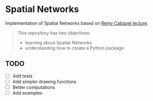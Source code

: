 # Spatial Networks

Implementation of Spatial Networks based on [Rémy Cabazet lecture](https://www.youtube.com/watch?v=KsGV_FHwhfY).

> This repository has two objectives:
>
> - learning about Spatial Networks
> - understanding how to create a Python package

## TODO

- [ ] Add tests
- [ ] Add simpler drawing functions
- [ ] Better computations
- [ ] Add examples
